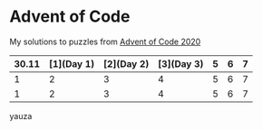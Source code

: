 # Advent of Code

My solutions to puzzles from [Advent of Code 2020](https://adventofcode.com/)

| 30.11 | [1](Day 1) | [2](Day 2) | [3](Day 3) | 5 | 6 | 7 |
| - | - | - | - | - | - | - |
| 1 | 2 | 3 | 4 | 5 | 6 | 7 |
| 1 | 2 | 3 | 4 | 5 | 6 | 7 |

yauza
